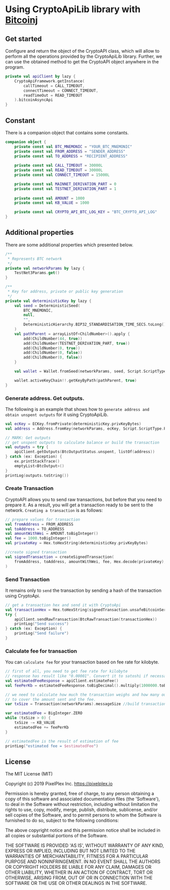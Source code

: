 # Using CryptoApiLib library with [Bitcoinj](https://bitcoinj.github.io)

## Get started
Сonfigure and return the object of the CryptoAPI class, which will allow to perform all the operations provided by the CryptoApiLib library.
Further, we can use the obtained method to get the CryptoAPI object anywhere in the program.
```kotlin
private val apiClient by lazy {
    CryptoApiFramework.getInstance(
        callTimeout = CALL_TIMEOUT,
        connectTimeout = CONNECT_TIMEOUT,
        readTimeOut = READ_TIMEOUT
    ).bitcoinAsyncApi
}
```

## Constant
There is a companion object that contains some constants.
```kotlin
companion object {
    private const val BTC_MNEMONIC = "YOUR_BTC_MNEMONIC"
    private const val FROM_ADDRESS = "SENDER_ADDRESS"
    private const val TO_ADDRESS = "RECIPIENT_ADDRESS"
    
    private const val CALL_TIMEOUT = 30000L
    private const val READ_TIMEOUT = 30000L
    private const val CONNECT_TIMEOUT = 15000L

    private const val MAINNET_DERIVATION_PART = 0
    private const val TESTNET_DERIVATION_PART = 1
    
    private const val AMOUNT = 1000
    private const val KB_VALUE = 1000

    private const val CRYPTO_API_BTC_LOG_KEY = "BTC_CRYPTO_API_LOG"
}
```

## Additional properties
There are some additional properties which presented below.
```kotlin
/**
 * Represents BTC network 
 */
private val networkParams by lazy {
    TestNet3Params.get()
}

/**
 * Key for address, private or public key generation
 */
private val deterministicKey by lazy {
    val seed = DeterministicSeed(
        BTC_MNEMONIC,
        null,
        "",
        DeterministicHierarchy.BIP32_STANDARDISATION_TIME_SECS.toLong()
    )
    val pathParent = arrayListOf<ChildNumber>().apply {
        add(ChildNumber(44, true))
        add(ChildNumber(TESTNET_DERIVATION_PART, true))
        add(ChildNumber(0, true))
        add(ChildNumber(0, false))
        add(ChildNumber(0, false))
    }

    val wallet = Wallet.fromSeed(networkParams, seed, Script.ScriptType.P2PKH)

    wallet.activeKeyChain!!.getKeyByPath(pathParent, true)
}
```

### Generate address. Get outputs.
The following is an example that shows how to `generate address and obtain unspent outputs` for it using CryptoApiLib.
```kotlin
val ecKey = ECKey.fromPrivate(deterministicKey.privKeyBytes)
val address = Address.fromKey(networkParams, ecKey, Script.ScriptType.P2PKH).toString()

// MARK: Get outputs
// get unspent outputs to calculate balance or build the transaction
val outputs = try {
    apiClient.getOutputs(BtcOutputStatus.unspent, listOf(address))
} catch (ex: Exception) {
    ex.printStackTrace()
    emptyList<BtcOutput>()
}
printLog(outputs.toString())
```

### Create Transaction
CryptoAPI allows you to send raw transactions, but before that you need to prepare it. As a result, you will get a transaction ready to be sent to the network.
`Creating a transaction` is as follows:
```kotlin
// prepare values for transaction
val fromAddress = FROM_ADDRESS
val toAddress = TO_ADDRESS
val amountWithWei = AMOUNT.toBigInteger()
val fee = 1000.toBigInteger()
val privateKey = Hex.toHexString(deterministicKey.privKeyBytes)

//create signed transaction
val signedTransaction = createSignedTransaction(
    fromAddress, toAddress, amountWithWei, fee, Hex.decode(privateKey), outputs
)
```

### Send Transaction
It remains only to `send` the transaction by sending a hash of the transaction using CryptoApi.
```kotlin
// get a transaction hex and send it with CryptoApi
val transactionHex = Hex.toHexString(signedTransaction.unsafeBitcoinSerialize())
try {
    apiClient.sendRawTransaction(BtcRawTransaction(transactionHex))
    printLog("Send success")
} catch (ex: Exception) {
    printLog("Send failure")
}
```

### Calculate fee for transaction
You can `calculate fee` for your transaction based on fee rate for kilobyte.
```kotlin
// first of all, you need to get fee rate for kilobyte
// response has result like "0.00001". Convert it to satoshi if necessary.
val estimatedFeeResponse = apiClient.estimateFee()
val feePerKb = estimatedFeeResponse.toBigDecimal().multiply(1000000.toBigDecimal()).toBigInteger()

// we need to calculate how much the transaction weighs and how many outs we need to take in transaction
// to cover the amount sent and the fee.
var txSize = Transaction(networkParams).messageSize //build transaction like example above and get size

var estimatedFee = BigInteger.ZERO
while (txSize > 0) {
    txSize -= KB_VALUE
    estimatedFee += feePerKb
}

// estimatedFee is the result of estimation of fee
printLog("estimated fee = $estimatedFee")
```

## License

The MIT License (MIT)

Copyright (c) 2019 PixelPlex Inc. <https://pixelplex.io>

Permission is hereby granted, free of charge, to any person obtaining
a copy of this software and associated documentation files (the
'Software'), to deal in the Software without restriction, including
without limitation the rights to use, copy, modify, merge, publish,
distribute, sublicense, and/or sell copies of the Software, and to
permit persons to whom the Software is furnished to do so, subject to
the following conditions:

The above copyright notice and this permission notice shall be
included in all copies or substantial portions of the Software.

THE SOFTWARE IS PROVIDED 'AS IS', WITHOUT WARRANTY OF ANY KIND,
EXPRESS OR IMPLIED, INCLUDING BUT NOT LIMITED TO THE WARRANTIES OF
MERCHANTABILITY, FITNESS FOR A PARTICULAR PURPOSE AND NONINFRINGEMENT.
IN NO EVENT SHALL THE AUTHORS OR COPYRIGHT HOLDERS BE LIABLE FOR ANY
CLAIM, DAMAGES OR OTHER LIABILITY, WHETHER IN AN ACTION OF CONTRACT,
TORT OR OTHERWISE, ARISING FROM, OUT OF OR IN CONNECTION WITH THE
SOFTWARE OR THE USE OR OTHER DEALINGS IN THE SOFTWARE.

